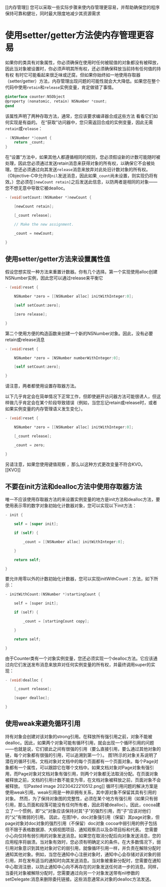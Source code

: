 [[内存管理]]
您可以采取一些实际步骤来使内存管理更容易，并帮助确保您的程序保持可靠和健壮，同时最大限度地减少其资源需求
# 使用setter/getter方法使内存管理更容易
如果你的类具有对象属性，你必须确保在使用时任何被赋值的对象都没有被释放，因此当对象被设置时，你必须声明其所有权，还必须确保释放当前持有任何值的持有权
有时它可能看起来很乏味或迂腐，但如果你始终如一地使用存取器（setter/getter）方法，内存管理出现问题的可能性就会大大降低。如果您在整个代码中使用`retain`和`release`实例变量，肯定做错了事情。
```objective-c
@interface counter:NSObject
@property (nonatomic, retain) NSNumber *count;
@end
```
该属性声明了两种存取方法，通常，您应该要求编译器合成这些方法
看看它们如何实现是有益的。
在“获取”访问器中，您只需返回合成的实例变量，因此无需`retain`或`release`：
``` objective-c
- (NSNumber *)count {
	return _count;
}
```
在“设置”方法中，如果其他人都遵循相同的规则，您必须假设新的计数可能随时被处理，因此您必须通过发送retain消息来获得对象的所有权，以确保它不会被处理。您还必须通过向其发送`release`消息来放弃对此处旧计数对象的所有权。（Objective-C中允许向`nil`发送消息，因此如果`_count`尚未设置，则实现仍将有效。）您必须在`[newCount retain]`之后发送此信息，以防两者是相同的对象——您不想无意中导致它被dealloc。
```objective-c
- (void)setCount:(NSNumber *)newCount {

    [newCount retain];

    [_count release];

    // Make the new assignment.

    _count = newCount;

}
```
## 使用setter/getter方法来设置属性值
假设您想实现一种方法来重置计数器。你有几个选择。第一个实现使用alloc创建NSNumber实例，因此您可以通过release来平衡它
```objective-c
- (void)reset {

    NSNumber *zero = [[NSNumber alloc] initWithInteger:0];

    [self setCount:zero];

    [zero release];

}
```
第二个使用方便的构造函数来创建一个新的NSNumber对象。因此，没有必要retain或release消息
```objective-c
- (void)reset {

    NSNumber *zero = [NSNumber numberWithInteger:0];

    [self setCount:zero];

}
```
请注意，两者都使用设置存取器方法。

以下几乎肯定会在简单情况下正常工作，但即使避开访问器方法可能很诱人，但这样做几乎肯定会在某个阶段导致错误（例如，当您忘记retain或release时，或者如果实例变量的内存管理语义发生变化）。
```objective-c
- (void)reset {

    NSNumber *zero = [[NSNumber alloc] initWithInteger:0];

    [_count release];

    _count = zero;

}
```
另请注意，如果您使用键值观察 ，那么以这种方式更改变量不符合KVO。
[[KVO]]
## 不要在init方法和dealloc方法中使用存取器方法
唯一不应该使用存取器方法的来设置实例变量的地方是init方法和dealloc方法，要使用表示零的数字对象初始化计数器对象，您可以实现以下init方法：
```objective-c
- init {

    self = [super init];

    if (self) {

        _count = [[NSNumber alloc] initWithInteger:0];

    }

    return self;

}
```
要允许用零以外的计数初始化计数器，您可以实现initWithCount：方法，如下所示：
```c
- initWithCount:(NSNumber *)startingCount {

    self = [super init];

    if (self) {

        _count = [startingCount copy];

    }

    return self;

}
```
由于Counter类有一个对象实例变量，您还必须实现一个dealloc方法。它应该通过向它们发送发布消息来放弃对任何实例变量的所有权，并最终调用super的实现：
```c
- (void)dealloc {

    [_count release];

    [super dealloc];

}
```
## 使用weak来避免循环引用

持有对象会创建对该对象的strong引用。在释放所有强引用之前，对象不能被dealloc。因此，如果两个对象可能有循环引用，就会出现一个循环引用的问题——也就是说，它们彼此之间有很强的引用（要么直接引用，要么通过其他对象的链，每个对象都有很强的引用，可以追溯到第一个）。
图1所示的对象关系说明了潜在的循环引用。文档对象对文档中的每个页面都有一个页面对象。每个Page对象都有一个属性，可以跟踪它在哪个文档中。如果文档对象对Page对象有强引用，而Page对象对文档对象有强引用，则两个对象都无法取消分配。在页面对象被释放之前，文档的引用计数不能变为零，在文档对象被释放之前，页面对象不会被释放。
![[Pasted image 20230422210512.png]]
循环引用问题的解决方案是使用weak引用。weak引用是一种非拥有关系，其中源对象不保留其具有引用的对象。
然而，为了保持对象图的完整性，必须在某个地方有强引用（如果只有弱引用，那么页面和段落可能没有任何所有者，因此将被dealloc）。因此，cocoa建立了一个惯例，即“父”对象应该保持对其“子”的强烈引用，而“子”应该对他们的“父”有微弱的引用。
因此，在图1中，doc对象强引用（保留）其page对象，但page对象对doc对象的强烈引用（不保留）doc对象
cocoa中弱引用的例子包括但不限于表格数据源、大纲视图项目、通知观察员以及杂项目标和代表。
您需要小心向仅持有弱引用的对象发送消息。如果您在取消分配后向对象发送消息，您的应用程序将崩溃。当对象有效时，您必须有明确定义的条件。在大多数情况下，弱引用对象意识到其他对象对它的弱引用，就像循环引用一样，并负责在解除分配时通知其他对象。例如，当您在通知中心注册对象时，通知中心会存储对该对象的弱引用，并在发布适当的通知时向其发送消息。当对象被重新分配时，您需要在通知中心取消注册，以防止通知中心向不再存在的对象发送任何进一步的消息。同样，当委托对象被解除分配时，您需要通过向另一个对象发送带有nil参数的setDelegate:消息来删除委托链接。这些消息通常从对象的dealloc方法发送。